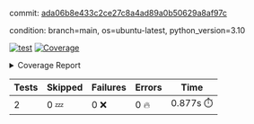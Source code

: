 commit: [ada06b8e433c2ce27c8a4ad89a0b50629a8af97c](https://github.com/rcmdnk/python-template/tree/ada06b8e433c2ce27c8a4ad89a0b50629a8af97c)

condition: branch=main, os=ubuntu-latest, python_version=3.10

[![test](https://github.com/rcmdnk/python-template/actions/workflows/test.yml/badge.svg)](https://github.com/rcmdnk/python-template/actions/runs/16839800525)
<a href="https://github.com/rcmdnk/python-template/blob/ada06b8e433c2ce27c8a4ad89a0b50629a8af97c/README.md"><img alt="Coverage" src="https://img.shields.io/badge/Coverage-78%25-yellow.svg" /></a><details><summary>Coverage Report </summary><table><tr><th>File</th><th>Stmts</th><th>Miss</th><th>Cover</th><th>Missing</th></tr><tbody><tr><td colspan="5"><b>src/python_template</b></td></tr><tr><td>&nbsp; &nbsp;<a href="https://github.com/rcmdnk/python-template/blob/ada06b8e433c2ce27c8a4ad89a0b50629a8af97c/src/python_template/__init__.py">\_\_init\_\_.py</a></td><td>7</td><td>2</td><td>71%</td><td><a href="https://github.com/rcmdnk/python-template/blob/ada06b8e433c2ce27c8a4ad89a0b50629a8af97c/src/python_template/__init__.py#L9-L10">9&ndash;10</a></td></tr><tr><td><b>TOTAL</b></td><td><b>9</b></td><td><b>2</b></td><td><b>78%</b></td><td>&nbsp;</td></tr></tbody></table></details>

| Tests | Skipped | Failures | Errors | Time |
| ----- | ------- | -------- | -------- | ------------------ |
| 2 | 0 :zzz: | 0 :x: | 0 :fire: | 0.877s :stopwatch: |

